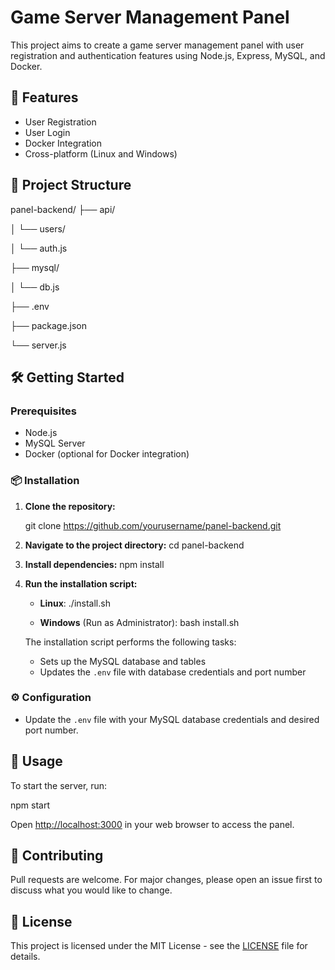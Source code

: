 # Game Server Management Panel

This project aims to create a game server management panel with user registration and authentication features using Node.js, Express, MySQL, and Docker.

## 🚀 Features

- User Registration
- User Login
- Docker Integration
- Cross-platform (Linux and Windows)

## 📂 Project Structure

panel-backend/
├── api/

│ └── users/

│ └── auth.js

├── mysql/

│ └── db.js

├── .env

├── package.json

└── server.js

## 🛠️ Getting Started

### Prerequisites

- Node.js
- MySQL Server
- Docker (optional for Docker integration)

### 📦 Installation

1. **Clone the repository:**

   git clone https://github.com/yourusername/panel-backend.git

2. **Navigate to the project directory:**
   cd panel-backend

3. **Install dependencies:**
   npm install

4. **Run the installation script:**

   - **Linux**:
     ./install.sh

   - **Windows** (Run as Administrator):
     bash install.sh

   The installation script performs the following tasks:

   - Sets up the MySQL database and tables
   - Updates the `.env` file with database credentials and port number

### ⚙️ Configuration

- Update the `.env` file with your MySQL database credentials and desired port number.

## 📝 Usage

To start the server, run:

npm start

Open [http://localhost:3000](http://localhost:3000) in your web browser to access the panel.

## 🤝 Contributing

Pull requests are welcome. For major changes, please open an issue first to discuss what you would like to change.

## 📄 License

This project is licensed under the MIT License - see the [LICENSE](LICENSE) file for details.
